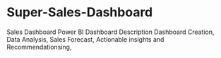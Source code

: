 # Super-Sales-Dashboard
Sales Dashboard Power BI Dashboard  Description Dashboard Creation, Data Analysis, Sales Forecast, Actionable insights and Recommendationsing, 
